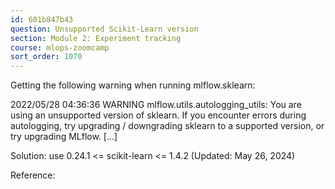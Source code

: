 ```yaml
---
id: 601b847b43
question: Unsupported Scikit-Learn version
section: Module 2: Experiment tracking
course: mlops-zoomcamp
sort_order: 1070
---
```


Getting the following warning when running mlflow.sklearn:

2022/05/28 04:36:36 WARNING mlflow.utils.autologging_utils: You are using an unsupported version of sklearn. If you encounter errors during autologging, try upgrading / downgrading sklearn to a supported version, or try upgrading MLflow. […]

Solution: use 0.24.1 <= scikit-learn <= 1.4.2 (Updated: May 26, 2024)

Reference:

